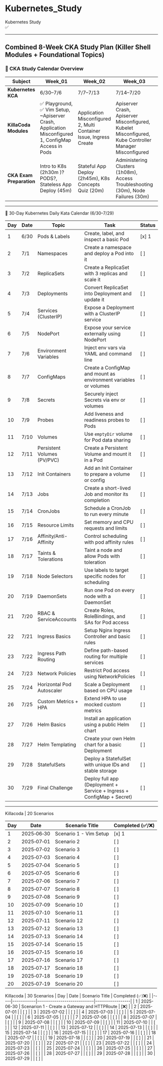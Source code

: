# Kubernetes_Study
Kubernetes Study  
✅

---

## Combined 8-Week CKA Study Plan (Killer Shell Modules + Foundational Topics)

### 📅 CKA Study Calendar Overview

| Subject                  | Week\_01                                                                                            | Week\_02                                                           | Week\_03                                                                                               | Week\_04                                                                                                          | Week\_05                                                                 | Week\_06                                            | Week\_07                                                                           | Week\_08                                              |
| ------------------------ | --------------------------------------------------------------------------------------------------- | ------------------------------------------------------------------ | ------------------------------------------------------------------------------------------------------ | ----------------------------------------------------------------------------------------------------------------- | ------------------------------------------------------------------------ | --------------------------------------------------- | ---------------------------------------------------------------------------------- | ----------------------------------------------------- |
| **Kubernetes KCA**       | 6/30–7/6                                                                                            | 7/7–7/13                                                           | 7/14–7/20                                                                                              | 7/21–7/27                                                                                                         | 7/28–8/3                                                                 | 8/4–8/10                                            | 8/11–8/17                                                                          | 8/18–8/24                                             |
| **KillaCoda Modules**    | ✅ Playground, ✅ Vim Setup, \~Apiserver Crash, Application Misconfigured 1, ConfigMap Access in Pods | Application Misconfigured 2, Multi Container Issue, Ingress Create | Apiserver Crash, Apiserver Misconfigured, Kubelet Misconfigured, Kube Controller Manager Misconfigured | RBAC ServiceAccount/User Permissions, NetworkPolicy Namespace Selector, Misconfigured, Pod Affinity/Anti-Affinity | Cluster Node Join, Static Pod Move, Cluster Certificate Management       | Cluster Setup, Cluster Upgrade                      | Revisit weak labs, YAML & RBAC, simulate full labs                                 | Final review + light lab refresh                      |
| **CKA Exam Preparation** | Intro to K8s (2h30m  )?PODS?, Stateless App Deploy (45m)                                                    | Stateful App Deploy (2h45m), K8s Concepts Quiz (20m)               | Administering Clusters (1h08m), Access Troubleshooting (30m), Node Failures (30m)                      | Component Failures (30m), App Failures (1h), Auth & RBAC (30m)                                                    | Network Policies (40m), Security Contexts (40m), ConfigMaps/Secrets (1h) | Cluster Mgmt: Create, Backup, Restore, Upgrade (3h) | Practice Exams: Storage, Troubleshooting, Workloads, Services, Architecture (\~5h) | CKA Challenge Lab (1h15m), CKA Final Exam Sim (1h30m) |

---
🥋 30-Day Kubernetes Daily Kata Calendar (6/30–7/29)

| Day | Date | Topic                       | Task                                                                  |Status|
| --- | ---- | --------------------------- | --------------------------------------------------------------------- |----|
| 1   | 6/30 | Pods & Labels               | Create, label, and inspect a basic Pod                                |  [x] 1  |
| 2   | 7/1  | Namespaces                  | Create a namespace and deploy a Pod into it                           |  [ ]  |
| 3   | 7/2  | ReplicaSets                 | Create a ReplicaSet with 3 replicas and scale it                      |  [ ]  |
| 4   | 7/3  | Deployments                 | Convert ReplicaSet into Deployment and update it                      |  [ ]  |
| 5   | 7/4  | Services (ClusterIP)        | Expose a Deployment with a ClusterIP service                          |  [ ]  |
| 6   | 7/5  | NodePort                    | Expose your service externally using NodePort                         |  [ ]  |
| 7   | 7/6  | Environment Variables       | Inject env vars via YAML and command line                             |  [ ]  |
| 8   | 7/7  | ConfigMaps                  | Create a ConfigMap and mount as environment variables or volumes      |  [ ]  |
| 9   | 7/8  | Secrets                     | Securely inject Secrets via env or volumes                            |  [ ]  |
| 10  | 7/9  | Probes                      | Add liveness and readiness probes to Pods                             |  [ ]  |
| 11  | 7/10 | Volumes                     | Use `emptyDir` volume for Pod data sharing                            |  [ ]  |
| 12  | 7/11 | Persistent Volumes (PV/PVC) | Create a Persistent Volume and mount it in a Pod                      |  [ ]  |
| 13  | 7/12 | Init Containers             | Add an Init Container to prepare a volume or config                   |  [ ]  |
| 14  | 7/13 | Jobs                        | Create a short-lived Job and monitor its completion                   |  [ ]  |
| 15  | 7/14 | CronJobs                    | Schedule a CronJob to run every minute                                |  [ ]  |
| 16  | 7/15 | Resource Limits             | Set memory and CPU requests and limits                                |  [ ]  |
| 17  | 7/16 | Affinity/Anti-Affinity      | Control scheduling with pod affinity rules                            |  [ ]  |
| 18  | 7/17 | Taints & Tolerations        | Taint a node and allow Pods with toleration                           |  [ ]  |
| 19  | 7/18 | Node Selectors              | Use labels to target specific nodes for scheduling                    |  [ ]  |
| 20  | 7/19 | DaemonSets                  | Run one Pod on every node with a DaemonSet                            |  [ ]  |
| 21  | 7/20 | RBAC & ServiceAccounts      | Create Roles, RoleBindings, and SAs for Pod access                    |  [ ]  |
| 22  | 7/21 | Ingress Basics              | Setup Nginx Ingress Controller and basic rules                        |  [ ]  |
| 23  | 7/22 | Ingress Path Routing        | Define path-based routing for multiple services                       |  [ ]  |
| 24  | 7/23 | Network Policies            | Restrict Pod access using NetworkPolicies                             |  [ ]  |
| 25  | 7/24 | Horizontal Pod Autoscaler   | Scale a Deployment based on CPU usage                                 |  [ ]  |
| 26  | 7/25 | Custom Metrics + HPA        | Extend HPA to use mocked custom metrics                               |  [ ]  |
| 27  | 7/26 | Helm Basics                 | Install an application using a public Helm chart                      |  [ ]  |
| 28  | 7/27 | Helm Templating             | Create your own Helm chart for a basic Deployment                     |  [ ]  |
| 29  | 7/28 | StatefulSets                | Deploy a StatefulSet with unique IDs and stable storage               |  [ ]  |
| 30  | 7/29 | Final Challenge             | Deploy full app (Deployment + Service + Ingress + ConfigMap + Secret) |  [ ]  |
---
Killacoda | 20 Scenarios

| Day | Date    | Scenario Title                 | Completed (✅/❌) |
|-----|---------|-------------------------------|-------------------|
| 1   | 2025‑06‑30 | Scenario 1 - Vim Setup                     |       [x] 1           |
| 2   | 2025‑07‑01 | Scenario 2                     |       [ ]            |
| 3   | 2025‑07‑02 | Scenario 3                     |       [ ]            |
| 4   | 2025‑07‑03 | Scenario 4                     |       [ ]            |
| 5   | 2025‑07‑04 | Scenario 5                     |       [ ]            |
| 6   | 2025‑07‑05 | Scenario 6                     |       [ ]            |
| 7   | 2025‑07‑06 | Scenario 7                     |       [ ]            |
| 8   | 2025‑07‑07 | Scenario 8                     |       [ ]            |
| 9   | 2025‑07‑08 | Scenario 9                     |       [ ]            |
| 10  | 2025‑07‑09 | Scenario 10                    |       [ ]            |
| 11  | 2025‑07‑10 | Scenario 11                    |       [ ]            |
| 12  | 2025‑07‑11 | Scenario 12                    |       [ ]            |
| 13  | 2025‑07‑12 | Scenario 13                    |       [ ]            |
| 14  | 2025‑07‑13 | Scenario 14                    |       [ ]            |
| 15  | 2025‑07‑14 | Scenario 15                    |       [ ]            |
| 16  | 2025‑07‑15 | Scenario 16                    |       [ ]            |
| 17  | 2025‑07‑16 | Scenario 17                    |       [ ]            |
| 18  | 2025‑07‑17 | Scenario 18                    |       [ ]            |
| 19  | 2025‑07‑18 | Scenario 19                    |       [ ]            |
| 20  | 2025‑07‑19 | Scenario 20                    |       [ ]            |

Killacoda | 30 Scenarios
| Day | Date       | Scenario Title              | Completed (✅/❌) |
|-----|------------|-----------------------------|------------------|
| 1   | 2025-06-30 |   Scenarion 1 -  Create a Gateway and HTTPRoute |        [❌]          |
| 2   | 2025-07-01 |                             |        [ ]          |
| 3   | 2025-07-02 |                             |        [ ]          |
| 4   | 2025-07-03 |                             |        [ ]          |
| 5   | 2025-07-04 |                             |        [ ]          |
| 6   | 2025-07-05 |                             |        [ ]          |
| 7   | 2025-07-06 |                             |        [ ]          |
| 8   | 2025-07-07 |                             |        [ ]          |
| 9   | 2025-07-08 |                             |        [ ]          |
| 10  | 2025-07-09 |                             |        [ ]          |
| 11  | 2025-07-10 |                             |        [ ]          |
| 12  | 2025-07-11 |                             |        [ ]          |
| 13  | 2025-07-12 |                             |        [ ]          |
| 14  | 2025-07-13 |                             |        [ ]          |
| 15  | 2025-07-14 |                             |        [ ]          |
| 16  | 2025-07-15 |                             |        [ ]          |
| 17  | 2025-07-16 |                             |        [ ]          |
| 18  | 2025-07-17 |                             |        [ ]          |
| 19  | 2025-07-18 |                             |        [ ]          |
| 20  | 2025-07-19 |                             |        [ ]          |
| 21  | 2025-07-20 |                             |        [ ]          |
| 22  | 2025-07-21 |                             |        [ ]          |
| 23  | 2025-07-22 |                             |        [ ]          |
| 24  | 2025-07-23 |                             |        [ ]          |
| 25  | 2025-07-24 |                             |        [ ]          |
| 26  | 2025-07-25 |                             |        [ ]          |
| 27  | 2025-07-26 |                             |        [ ]          |
| 28  | 2025-07-27 |                             |        [ ]          |
| 29  | 2025-07-28 |                             |        [ ]          |
| 30  | 2025-07-29 |                             |        [ ]          |
